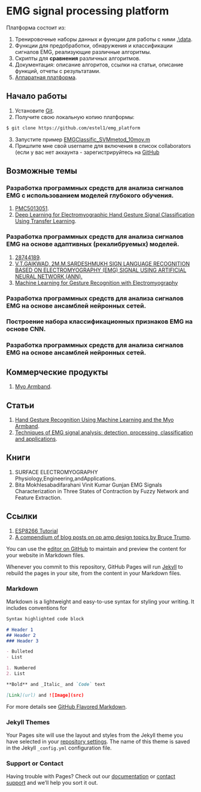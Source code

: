 # EMG signal processing platform

Платформа состоит из:
1. Тренировочные наборы данных и функции для работы с ними [.\data](https://github.com/estel1/emg_platform/blob/master/data/readme.md). 
2. Функции для предобработки, обнаружения и классификации сигналов EMG, реализующие различные алгоритмы.
3. Скрипты для **сравнения** различных алгоритмов.
4. Документация: описание алгоритов, ссылки на статьи, описание функций, отчеты с результатами.
5. [Аппаратная платформа](https://github.com/estel1/emg_platform/blob/master/hw_platform/readme.md).

## Начало работы
1. Установите [Git](https://git-scm.com/downloads).
2. Получите свою локальную копию платформы:
```bash
$ git clone https://github.com/estel1/emg_platform
```
3. Запустите пример [EMGClassific_SVMmetod_10mov.m](https://github.com/estel1/emg_platform/blob/master/source/matlab/EMGClassific_SVMmetod_10mov/EMGClassific_SVMmetod_10mov.m)
4. Пришлите мне свой username для включения в список collaborators (если у вас нет аккаунта - зарегистрируйтесь на [GitHub](https://github.com)

## Возможные темы 
### Разработка программных средств для анализа сигналов EMG с использованием моделей глубокого обучения.
1. [PMC5013051](https://www.ncbi.nlm.nih.gov/pmc/articles/PMC5013051/).
2. [Deep Learning for Electromyographic Hand Gesture Signal Classification Using Transfer Learning](https://arxiv.org/pdf/1801.07756.pdf).
### Разработка программных средств для анализа сигналов EMG на основе адаптивных (рекалибруемых) моделей. 
1. [28744189](https://www.ncbi.nlm.nih.gov/pubmed/28744189).
2. [V.T.GAIKWAD, 2M.M.SARDESHMUKH SIGN LANGUAGE RECOGNITION BASED ON ELECTROMYOGRAPHY (EMG) SIGNAL USING ARTIFICIAL NEURAL NETWORK (ANN). ](http://pep.ijieee.org.in/journal_pdf/11-66-140326324973-76.pdf)
3. [Machine Learning for Gesture Recognition with Electromyography](https://brage.bibsys.no/xmlui/bitstream/handle/11250/2459262/16780_FULLTEXT.pdf?sequence=1&isAllowed=y)
### Разработка программных средств для анализа сигналов EMG на основе ансамблей нейронных сетей. 
### Построение набора классификационных признаков EMG на основе CNN. 
### Разработка программных средств для анализа сигналов EMG на основе ансамблей нейронных сетей. 



## Коммерческие продукты
1. [Myo Armband](https://www.myo.com/).

## Статьи
1. [Hand Gesture Recognition Using Machine Learning
and the Myo Armband](https://www.eurasip.org/Proceedings/Eusipco/Eusipco2017/papers/1570347665.pdf).
2. [Techniques of EMG signal analysis: detection, processing, classification and applications](https://www.ncbi.nlm.nih.gov/pmc/articles/PMC1455479/).

## Книги
1. SURFACE ELECTROMYOGRAPHY Physiology,Engineering,andApplications. 
2. Bita Mokhlesabadifarahani Vinit Kumar Gunjan EMG Signals Characterization in Three States of Contraction by Fuzzy Network and Feature Extraction.

## Ссылки
1. [ESP8266 Tutorial](https://tttapa.github.io/ESP8266/Chap01%20-%20ESP8266.html)
2. [A compendium of blog posts on op amp design topics
by Bruce Trump](http://www.ti.com/lit/ml/slyt701/slyt701.pdf).


You can use the [editor on GitHub](https://github.com/estel2/emg/edit/master/index.md) to maintain and preview the content for your website in Markdown files.

Whenever you commit to this repository, GitHub Pages will run [Jekyll](https://jekyllrb.com/) to rebuild the pages in your site, from the content in your Markdown files.

### Markdown

Markdown is a lightweight and easy-to-use syntax for styling your writing. It includes conventions for

```markdown
Syntax highlighted code block

# Header 1
## Header 2
### Header 3

- Bulleted
- List

1. Numbered
2. List

**Bold** and _Italic_ and `Code` text

[Link](url) and ![Image](src)
```

For more details see [GitHub Flavored Markdown](https://guides.github.com/features/mastering-markdown/).

### Jekyll Themes

Your Pages site will use the layout and styles from the Jekyll theme you have selected in your [repository settings](https://github.com/estel2/emg/settings). The name of this theme is saved in the Jekyll `_config.yml` configuration file.

### Support or Contact

Having trouble with Pages? Check out our [documentation](https://help.github.com/categories/github-pages-basics/) or [contact support](https://github.com/contact) and we’ll help you sort it out.
